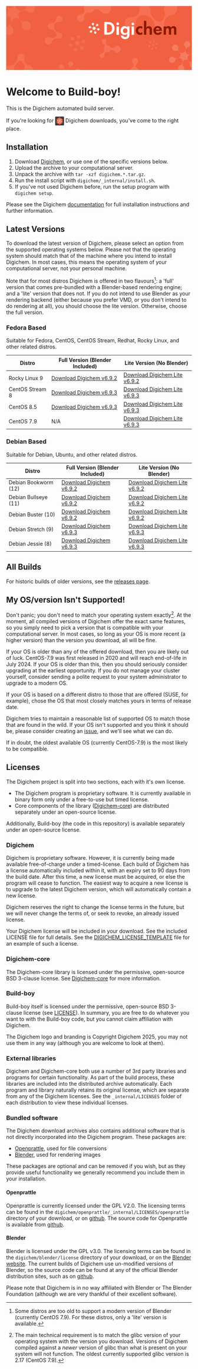 <img src="Banner.png" alt="Banner" />

# Welcome to Build-boy!

This is the Digichem automated build server.

If you're looking for <img src="Logo.png" alt="Banner" height=24 valign=middle /> Digichem downloads, you've come to the right place.

## Installation

1. Download <!-- Quick-Download --> [Digichem](https://github.com/Digichem-Project/build-boy/releases/download/6.9.3-CentOS-Stream-8/digichem.6.9.3.CentOS-Stream-8-blender.tar.gz), or use one of the specific versions below.
1. Upload the archive to your computational server.
1. Unpack the archive with `tar -xzf digichem.*.tar.gz`.
1. Run the install script with `digichem/_internal/install.sh`.
1. If you've not used Digichem before, run the setup program with `digichem setup`.

Please see the Digichem [documentation](https://doc.digi-chem.co.uk) for full installation instructions and further information.

## Latest Versions

To download the latest version of Digichem, please select an option from the supported operating systems below.
Please not that the operating system should match that of the machine where you intend to install Digichem.
In most cases, this means the operating system of your computational server, not your personal machine.

Note that for most distros Digichem is offered in two flavours[^1]: a 'full' version that comes pre-bundled with a Blender-based rendering engine;
and a 'lite' version that does not. If you do not intend to use Blender as your rendering backend (either because you prefer VMD, or you don't intend to do rendering at all),
you should choose the lite version. Otherwise, choose the full version.

### Fedora Based

Suitable for Fedora, CentOS, CentOS Stream, Redhat, Rocky Linux, and other related distros.

| Distro | Full Version (Blender Included) | Lite Version (No Blender) |
|--------|---------------------------|---------------------------------|
| Rocky Linux 9 | <!-- Rocky-Linux-9 --> [Download Digichem v6.9.2](https://github.com/Digichem-Project/build-boy/releases/download/6.9.2-Rocky-Linux-9/digichem.6.9.2.Rocky-Linux-9-blender.tar.gz) | [Download Digichem Lite v6.9.2](https://github.com/Digichem-Project/build-boy/releases/download/6.9.2-Rocky-Linux-9/digichem.6.9.2.Rocky-Linux-9.tar.gz) |
| CentOS Stream 8 | <!-- CentOS-Stream-8 --> [Download Digichem v6.9.3](https://github.com/Digichem-Project/build-boy/releases/download/6.9.3-CentOS-Stream-8/digichem.6.9.3.CentOS-Stream-8-blender.tar.gz) | [Download Digichem Lite v6.9.3](https://github.com/Digichem-Project/build-boy/releases/download/6.9.3-CentOS-Stream-8/digichem.6.9.3.CentOS-Stream-8.tar.gz) |
| CentOS 8.5 | <!-- CentOS-8.5 --> [Download Digichem v6.9.3](https://github.com/Digichem-Project/build-boy/releases/download/6.9.3-CentOS-8.5/digichem.6.9.3.CentOS-8.5-blender.tar.gz) | [Download Digichem Lite v6.9.3](https://github.com/Digichem-Project/build-boy/releases/download/6.9.3-CentOS-8.5/digichem.6.9.3.CentOS-8.5.tar.gz) |
| CentOS 7.9 | <!-- CentOS-7.9 --> N/A | [Download Digichem Lite v6.9.3](https://github.com/Digichem-Project/build-boy/releases/download/6.9.3-CentOS-7.9/digichem.6.9.3.CentOS-7.9.tar.gz) |

### Debian Based

Suitable for Debian, Ubuntu, and other related distros.

| Distro | Full Version (Blender Included) | Lite Version (No Blender) |
|--------|---------------------------|---------------------------------|
| Debian Bookworm (12) | <!-- Debian-Bookworm --> [Download Digichem v6.9.2](https://github.com/Digichem-Project/build-boy/releases/download/6.9.2-Debian-Bookworm/digichem.6.9.2.Debian-Bookworm-blender.tar.gz) | [Download Digichem Lite v6.9.2](https://github.com/Digichem-Project/build-boy/releases/download/6.9.2-Debian-Bookworm/digichem.6.9.2.Debian-Bookworm.tar.gz) |
| Debian Bullseye (11) | <!-- Debian-Bullseye --> [Download Digichem v6.9.2](https://github.com/Digichem-Project/build-boy/releases/download/6.9.2-Debian-Bullseye/digichem.6.9.2.Debian-Bullseye-blender.tar.gz) | [Download Digichem Lite v6.9.2](https://github.com/Digichem-Project/build-boy/releases/download/6.9.2-Debian-Bullseye/digichem.6.9.2.Debian-Bullseye.tar.gz) |
| Debian Buster (10) | <!-- Debian-Buster --> [Download Digichem v6.9.2](https://github.com/Digichem-Project/build-boy/releases/download/6.9.2-Debian-Buster/digichem.6.9.2.Debian-Buster-blender.tar.gz) | [Download Digichem Lite v6.9.2](https://github.com/Digichem-Project/build-boy/releases/download/6.9.2-Debian-Buster/digichem.6.9.2.Debian-Buster.tar.gz) |
| Debian Stretch (9) | <!-- Debian-Stretch --> [Download Digichem v6.9.3](https://github.com/Digichem-Project/build-boy/releases/download/6.9.3-Debian-Stretch/digichem.6.9.3.Debian-Stretch-blender.tar.gz) | [Download Digichem Lite v6.9.3](https://github.com/Digichem-Project/build-boy/releases/download/6.9.3-Debian-Stretch/digichem.6.9.3.Debian-Stretch.tar.gz) |
| Debian Jessie (8) | <!-- Debian-Jessie --> [Download Digichem v6.9.3](https://github.com/Digichem-Project/build-boy/releases/download/6.9.3-Debian-Jessie/digichem.6.9.3.Debian-Jessie-blender.tar.gz) | [Download Digichem Lite v6.9.3](https://github.com/Digichem-Project/build-boy/releases/download/6.9.3-Debian-Jessie/digichem.6.9.3.Debian-Jessie.tar.gz) |

## All Builds

For historic builds of older versions, see the [releases page](https://github.com/Digichem-Project/build-boy/releases).

## My OS/version Isn't Supported!

Don't panic; you don't need to match your operating system exactly[^2]. At the moment, all compiled
versions of Digichem offer the exact same features, so you simply need to pick a version that is compatible
with your computational server. In most cases, so long as your OS is more recent (a higher version) than
the version you download, all will be fine.

If your OS is older than any of the offered download, then you are likely out of luck. CentOS-7.9 was first
released in 2020 and will reach end-of-life in July 2024. If your OS is older than this, then you should
seriously consider upgrading at the earliest opportunity. If you do not manage your cluster yourself,
consider sending a polite request to your system administrator to upgrade to a modern OS.

If your OS is based on a different distro to those that are offered (SUSE, for example), chose the OS
that most closely matches yours in terms of release date.

Digichem tries to maintain a reasonable list of supported OS to match those that are found in the wild.
If your OS isn't supported and you think it should be, please consider creating an
[issue](https://github.com/Digichem-Project/build-boy/issues), and we'll see what we can do.

If in doubt, the oldest available OS (currently CentOS-7.9) is the most likely to be compatible.

[^1]: Some distros are too old to support a modern version of Blender (currently CentOS 7.9). For these distros, only a 'lite' version is available.
[^2]: The main technical requirement is to match the glibc version of your operating system with the version you download.
Versions of Digichem compiled against a *newer* version of glibc than what is present on your system will not function.
The oldest currently supported glibc version is 2.17 (CentOS 7.9).


## Licenses

The Digichem project is split into two sections, each with it's own license.
 - The Digichem program is proprietary software. It is currently available in binary form only under a free-to-use but timed license. 
 - Core components of the library ([Digichem-core](https://github.com/Digichem-Project/digichem-core)) are distributed separately under an open-source license.

Additionally, Build-boy (the code in this repository) is available separately under an open-source license.

### Digichem

Digichem is proprietary software. However, it is currently being made available free-of-charge under a timed-license.
Each build of Digichem has a license automatically included within it, with an expiry set to
90 days from the build date. After this time, a new license must be acquired, or else the 
program will cease to function. The easiest way to acquire a new license is to upgrade to the
latest Digichem version, which will automatically contain a new license.

Digichem reserves the right to change the license terms in the future, but we will never change the terms of, or seek to revoke,
an already issued license.

Your Digichem license will be included in your download. See the included LICENSE file for full details.
See the [DIGICHEM_LICENSE_TEMPLATE](DIGICHEM_LICENSE_TEMPLATE.md) file for an example of such a license.

### Digichem-core

The Digichem-core library is licensed under the permissive, open-source BSD 3-clause license.
See [Digichem-core](https://github.com/Digichem-Project/digichem-core) for more information.

### Build-boy

Build-boy itself is licensed under the permissive, open-source BSD 3-clause license (see [LICENSE](LICENSE)).
In summary, you are free to do whatever you want to with the Build-boy code, but you cannot claim
affiliation with Digichem.

The Digichem logo and branding is Copyright Digichem 2025, you may not use them in any way (although you are welcome to look at them).

### External libraries

Digichem and Digichem-core both use a number of 3rd party libraries and programs for certain functionality.
As part of the build process, these libraries are included into the distributed archive automatically.
Each program and library naturally retains its original license, which are separate from any of the Digichem licenses.
See the `_internal/LICENSES` folder of each distribution to view these individual licenses.

### Bundled software

The Digichem download archives also contains additional software that is not directly incorporated into the Digichem program. These packages are:

 - [Openprattle](https://github.com/Digichem-Project/openprattle), used for file conversions
 - [Blender](https://www.blender.org/), used for rendering images

These packages are optional and can be removed if you wish, but as they provide useful functionality we generally recommend you include them in your installation.

#### Openprattle

Openprattle is currently licensed under the GPL V2.0. The licensing terms can be found in the `digichem/openprattle/_internal/LICENSES/openprattle` directory of your download, or on [github](https://github.com/Digichem-Project/openprattle/blob/main/LICENSE).
The source code for Openprattle is available from [github](https://github.com/Digichem-Project/openprattle).

#### Blender

Blender is licensed under the GPL v3.0. The licensing terms can be found in the `digichem/blender/license` directory of your download, or on the [Blender website](https://www.blender.org/about/license/).
The current builds of Digichem use un-modified versions of Blender, so the source code can be found at any of the official Blender distribution sites, such as on [github](https://github.com/blender/blender).

Please note that Digichem is in no way affiliated with Blender or The Blender Foundation (although we are very thankful of their excellent software).